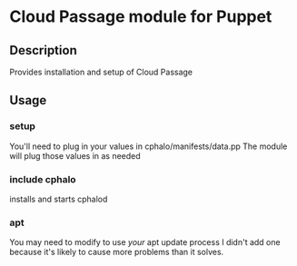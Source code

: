 # Cloud Passage module for Puppet

## Description
Provides installation and setup of Cloud Passage

## Usage

### setup
You'll need to plug in your values in cphalo/manifests/data.pp
The module will plug those values in as needed

### include cphalo
installs and starts cphalod

### apt
You may need to modify to use *your* apt update process
I didn't add one because it's likely to cause more problems
than it solves.
